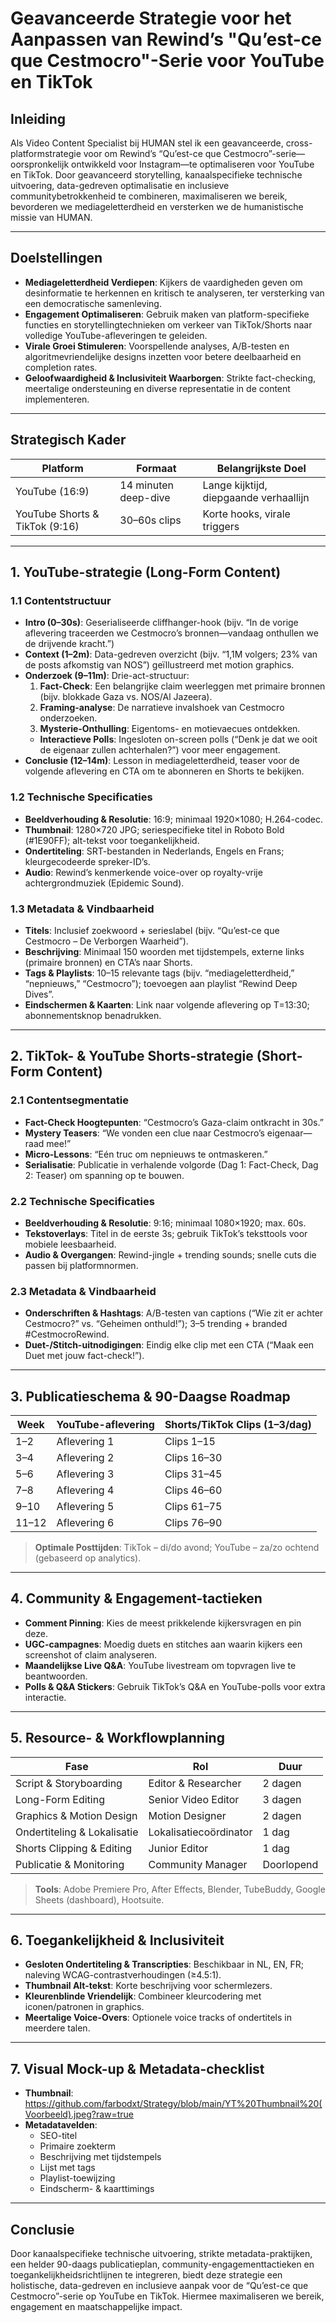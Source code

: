 # Geavanceerde Strategie voor het Aanpassen van Rewind’s "Qu’est-ce que Cestmocro"-Serie voor YouTube en TikTok

## Inleiding

Als Video Content Specialist bij HUMAN stel ik een geavanceerde, cross-platformstrategie voor om Rewind’s “Qu’est-ce que Cestmocro”-serie—oorspronkelijk ontwikkeld voor Instagram—te optimaliseren voor YouTube en TikTok. Door geavanceerd storytelling, kanaalspecifieke technische uitvoering, data-gedreven optimalisatie en inclusieve communitybetrokkenheid te combineren, maximaliseren we bereik, bevorderen we mediageletterdheid en versterken we de humanistische missie van HUMAN.

---

## Doelstellingen

- **Mediageletterdheid Verdiepen**: Kijkers de vaardigheden geven om desinformatie te herkennen en kritisch te analyseren, ter versterking van een democratische samenleving.
- **Engagement Optimaliseren**: Gebruik maken van platform-specifieke functies en storytellingtechnieken om verkeer van TikTok/Shorts naar volledige YouTube-afleveringen te geleiden.
- **Virale Groei Stimuleren**: Voorspellende analyses, A/B-testen en algoritmevriendelijke designs inzetten voor betere deelbaarheid en completion rates.
- **Geloofwaardigheid & Inclusiviteit Waarborgen**: Strikte fact-checking, meertalige ondersteuning en diverse representatie in de content implementeren.

---

## Strategisch Kader

| Platform                         | Formaat                   | Belangrijkste Doel                    |
|----------------------------------|---------------------------|---------------------------------------|
| YouTube (16:9)                   | 14 minuten deep-dive      | Lange kijktijd, diepgaande verhaallijn|
| YouTube Shorts & TikTok (9:16)   | 30–60s clips              | Korte hooks, virale triggers          |

---

## 1. YouTube-strategie (Long-Form Content)

### 1.1 Contentstructuur
- **Intro (0–30s)**: Geserialiseerde cliffhanger-hook (bijv. “In de vorige aflevering traceerden we Cestmocro’s bronnen—vandaag onthullen we de drijvende kracht.”)
- **Context (1–2m)**: Data-gedreven overzicht (bijv. “1,1M volgers; 23% van de posts afkomstig van NOS”) geïllustreerd met motion graphics.
- **Onderzoek (9–11m)**: Drie-act-structuur:
  1. **Fact-Check**: Een belangrijke claim weerleggen met primaire bronnen (bijv. blokkade Gaza vs. NOS/Al Jazeera).
  2. **Framing-analyse**: De narratieve invalshoek van Cestmocro onderzoeken.
  3. **Mysterie-Onthulling**: Eigentoms- en motievaecues ontdekken.
  - **Interactieve Polls**: Ingesloten on-screen polls (“Denk je dat we ooit de eigenaar zullen achterhalen?”) voor meer engagement.
- **Conclusie (12–14m)**: Lesson in mediageletterdheid, teaser voor de volgende aflevering en CTA om te abonneren en Shorts te bekijken.

### 1.2 Technische Specificaties
- **Beeldverhouding & Resolutie**: 16:9; minimaal 1920×1080; H.264-codec.
- **Thumbnail**: 1280×720 JPG; seriespecifieke titel in Roboto Bold (#1E90FF); alt-tekst voor toegankelijkheid.
- **Ondertiteling**: SRT-bestanden in Nederlands, Engels en Frans; kleurgecodeerde spreker-ID’s.
- **Audio**: Rewind’s kenmerkende voice-over op royalty-vrije achtergrondmuziek (Epidemic Sound).

### 1.3 Metadata & Vindbaarheid
- **Titels**: Inclusief zoekwoord + serieslabel (bijv. “Qu’est-ce que Cestmocro – De Verborgen Waarheid”).
- **Beschrijving**: Minimaal 150 woorden met tijdstempels, externe links (primaire bronnen) en CTA’s naar Shorts.
- **Tags & Playlists**: 10–15 relevante tags (bijv. “mediageletterdheid,” “nepnieuws,” “Cestmocro”); toevoegen aan playlist “Rewind Deep Dives”.
- **Eindschermen & Kaarten**: Link naar volgende aflevering op T=13:30; abonnementsknop benadrukken.

---

## 2. TikTok- & YouTube Shorts-strategie (Short-Form Content)

### 2.1 Contentsegmentatie
- **Fact-Check Hoogtepunten**: “Cestmocro’s Gaza-claim ontkracht in 30s.”
- **Mystery Teasers**: “We vonden een clue naar Cestmocro’s eigenaar—raad mee!”
- **Micro-Lessons**: “Eén truc om nepnieuws te ontmaskeren.”
- **Serialisatie**: Publicatie in verhalende volgorde (Dag 1: Fact-Check, Dag 2: Teaser) om spanning op te bouwen.

### 2.2 Technische Specificaties
- **Beeldverhouding & Resolutie**: 9:16; minimaal 1080×1920; max. 60s.
- **Tekstoverlays**: Titel in de eerste 3s; gebruik TikTok’s teksttools voor mobiele leesbaarheid.
- **Audio & Overgangen**: Rewind-jingle + trending sounds; snelle cuts die passen bij platformnormen.

### 2.3 Metadata & Vindbaarheid
- **Onderschriften & Hashtags**: A/B-testen van captions (“Wie zit er achter Cestmocro?” vs. “Geheimen onthuld!”); 3–5 trending + branded #CestmocroRewind.
- **Duet-/Stitch-uitnodigingen**: Eindig elke clip met een CTA (“Maak een Duet met jouw fact-check!”).

---

## 3. Publicatieschema & 90-Daagse Roadmap

| Week   | YouTube-aflevering | Shorts/TikTok Clips (1–3/dag) |
|--------|--------------------|-------------------------------|
| 1–2    | Aflevering 1       | Clips 1–15                    |
| 3–4    | Aflevering 2       | Clips 16–30                   |
| 5–6    | Aflevering 3       | Clips 31–45                   |
| 7–8    | Aflevering 4       | Clips 46–60                   |
| 9–10   | Aflevering 5       | Clips 61–75                   |
| 11–12  | Aflevering 6       | Clips 76–90                   |

> **Optimale Posttijden**: TikTok – di/do avond; YouTube – za/zo ochtend (gebaseerd op analytics).

---

## 4. Community & Engagement-tactieken

- **Comment Pinning**: Kies de meest prikkelende kijkersvragen en pin deze.
- **UGC-campagnes**: Moedig duets en stitches aan waarin kijkers een screenshot of claim analyseren.
- **Maandelijkse Live Q&A**: YouTube livestream om topvragen live te beantwoorden.
- **Polls & Q&A Stickers**: Gebruik TikTok’s Q&A en YouTube-polls voor extra interactie.

---

## 5. Resource- & Workflowplanning

| Fase                        | Rol                        | Duur     |
|-----------------------------|----------------------------|----------|
| Script & Storyboarding      | Editor & Researcher        | 2 dagen  |
| Long-Form Editing           | Senior Video Editor        | 3 dagen  |
| Graphics & Motion Design    | Motion Designer            | 2 dagen  |
| Ondertiteling & Lokalisatie | Lokalisatiecoördinator     | 1 dag    |
| Shorts Clipping & Editing   | Junior Editor              | 1 dag    |
| Publicatie & Monitoring     | Community Manager          | Doorlopend |

> **Tools**: Adobe Premiere Pro, After Effects, Blender, TubeBuddy, Google Sheets (dashboard), Hootsuite.

---

## 6. Toegankelijkheid & Inclusiviteit

- **Gesloten Ondertiteling & Transcripties**: Beschikbaar in NL, EN, FR; naleving WCAG-contrastverhoudingen (≥4.5:1).
- **Thumbnail Alt-tekst**: Korte beschrijving voor schermlezers.
- **Kleurenblinde Vriendelijk**: Combineer kleurcodering met iconen/patronen in graphics.
- **Meertalige Voice-Overs**: Optionele voice tracks of ondertitels in meerdere talen.

---

## 7. Visual Mock-up & Metadata-checklist

- **Thumbnail**:  https://github.com/farbodxt/Strategy/blob/main/YT%20Thumbnail%20(Voorbeeld).jpeg?raw=true
- **Metadatavelden**:
  - SEO-titel
  - Primaire zoekterm
  - Beschrijving met tijdstempels
  - Lijst met tags
  - Playlist-toewijzing
  - Eindscherm- & kaarttimings

---

## Conclusie

Door kanaalspecifieke technische uitvoering, strikte metadata-praktijken, een helder 90-daags publicatieplan, community-engagementtactieken en toegankelijkheidsrichtlijnen te integreren, biedt deze strategie een holistische, data-gedreven en inclusieve aanpak voor de “Qu’est-ce que Cestmocro”-serie op YouTube en TikTok. Hiermee maximaliseren we bereik, engagement en maatschappelijke impact.

